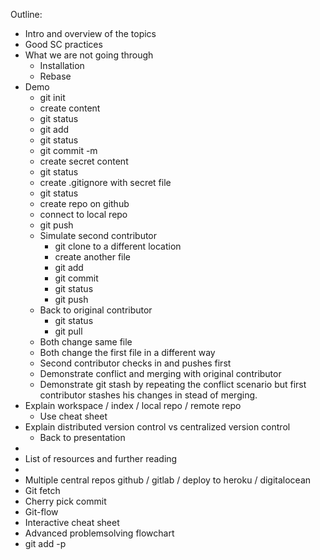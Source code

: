 Outline:

* Intro and overview of the topics
* Good SC practices
* What we are not going through
  * Installation
  * Rebase
* Demo
  * git init
  * create content
  * git status
  * git add
  * git status
  * git commit -m
  * create secret content
  * git status
  * create .gitignore with secret file
  * git status
  * create repo on github
  * connect to local repo
  * git push
  * Simulate second contributor
    * git clone to a different location
    * create another file
    * git add
    * git commit
    * git status
    * git push
  * Back to original contributor
    * git status
    * git pull
  * Both change same file
  * Both change the first file in a different way
  * Second contributor checks in and pushes first
  * Demonstrate conflict and merging with original contributor
  * Demonstrate git stash by repeating the conflict scenario but first contributor stashes his changes in stead of merging.
* Explain workspace / index / local repo / remote repo
  * Use cheat sheet
* Explain distributed version control vs centralized version control
  * Back to presentation
*
* List of resources and further reading
*
* Multiple central repos github / gitlab / deploy to heroku / digitalocean
* Git fetch
* Cherry pick commit
* Git-flow
* Interactive cheat sheet
* Advanced problemsolving flowchart
* git add -p
